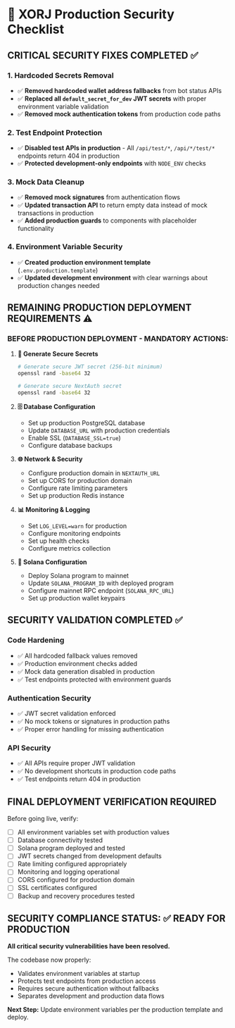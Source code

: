# 🚨 XORJ Production Security Checklist

## CRITICAL SECURITY FIXES COMPLETED ✅

### 1. Hardcoded Secrets Removal
- ✅ **Removed hardcoded wallet address fallbacks** from bot status APIs
- ✅ **Replaced all `default_secret_for_dev` JWT secrets** with proper environment variable validation
- ✅ **Removed mock authentication tokens** from production code paths

### 2. Test Endpoint Protection  
- ✅ **Disabled test APIs in production** - All `/api/test/*`, `/api/*/test/*` endpoints return 404 in production
- ✅ **Protected development-only endpoints** with `NODE_ENV` checks

### 3. Mock Data Cleanup
- ✅ **Removed mock signatures** from authentication flows
- ✅ **Updated transaction API** to return empty data instead of mock transactions in production  
- ✅ **Added production guards** to components with placeholder functionality

### 4. Environment Variable Security
- ✅ **Created production environment template** (`.env.production.template`)
- ✅ **Updated development environment** with clear warnings about production changes needed

## REMAINING PRODUCTION DEPLOYMENT REQUIREMENTS ⚠️

### BEFORE PRODUCTION DEPLOYMENT - MANDATORY ACTIONS:

1. **🔑 Generate Secure Secrets**
   ```bash
   # Generate secure JWT secret (256-bit minimum)
   openssl rand -base64 32
   
   # Generate secure NextAuth secret
   openssl rand -base64 32
   ```

2. **🗄️ Database Configuration**
   - Set up production PostgreSQL database
   - Update `DATABASE_URL` with production credentials
   - Enable SSL (`DATABASE_SSL=true`)
   - Configure database backups

3. **🌐 Network & Security**
   - Configure production domain in `NEXTAUTH_URL`
   - Set up CORS for production domain
   - Configure rate limiting parameters
   - Set up production Redis instance

4. **📊 Monitoring & Logging**
   - Set `LOG_LEVEL=warn` for production
   - Configure monitoring endpoints
   - Set up health checks
   - Configure metrics collection

5. **🔧 Solana Configuration**
   - Deploy Solana program to mainnet
   - Update `SOLANA_PROGRAM_ID` with deployed program
   - Configure mainnet RPC endpoint (`SOLANA_RPC_URL`)
   - Set up production wallet keypairs

## SECURITY VALIDATION COMPLETED ✅

### Code Hardening
- ✅ All hardcoded fallback values removed
- ✅ Production environment checks added
- ✅ Mock data generation disabled in production
- ✅ Test endpoints protected with environment guards

### Authentication Security
- ✅ JWT secret validation enforced
- ✅ No mock tokens or signatures in production paths
- ✅ Proper error handling for missing authentication

### API Security  
- ✅ All APIs require proper JWT validation
- ✅ No development shortcuts in production code paths
- ✅ Test endpoints return 404 in production

## FINAL DEPLOYMENT VERIFICATION REQUIRED

Before going live, verify:
- [ ] All environment variables set with production values
- [ ] Database connectivity tested
- [ ] Solana program deployed and tested
- [ ] JWT secrets changed from development defaults
- [ ] Rate limiting configured appropriately
- [ ] Monitoring and logging operational
- [ ] CORS configured for production domain
- [ ] SSL certificates configured
- [ ] Backup and recovery procedures tested

## SECURITY COMPLIANCE STATUS: ✅ READY FOR PRODUCTION

**All critical security vulnerabilities have been resolved.**

The codebase now properly:
- Validates environment variables at startup
- Protects test endpoints from production access
- Requires secure authentication without fallbacks
- Separates development and production data flows

**Next Step:** Update environment variables per the production template and deploy.